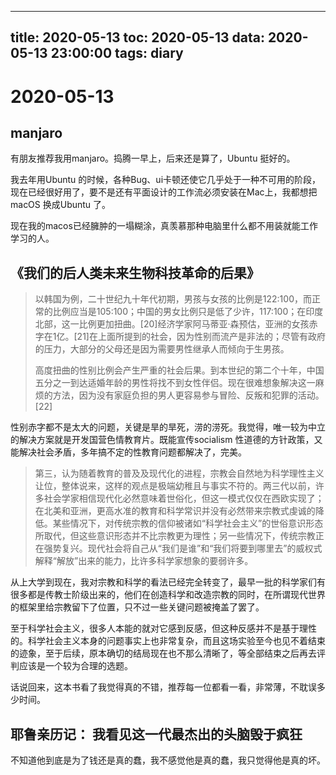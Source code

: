 
---
title: 2020-05-13
toc: 2020-05-13
data: 2020-05-13 23:00:00
tags: diary
---


# 2020-05-13

## manjaro

有朋友推荐我用manjaro。捣腾一早上，后来还是算了，Ubuntu 挺好的。

我去年用Ubuntu 的时候，各种Bug、ui卡顿还使它几乎处于一种不可用的阶段，现在已经很好用了，要不是还有平面设计的工作流必须安装在Mac上，我都想把macOS 换成Ubuntu 了。

现在我的macos已经臃肿的一塌糊涂，真羡慕那种电脑里什么都不用装就能工作学习的人。

## 《我们的后人类未来生物科技革命的后果》

> 以韩国为例，二十世纪九十年代初期，男孩与女孩的比例是122:100，而正常的比例应当是105:100；中国的男女比例只是低了少许，117:100；在印度北部，这一比例更加扭曲。[20]经济学家阿马蒂亚·森预估，亚洲的女孩赤字在1亿。[21]在上面所提到的社会，因为性别而流产是非法的；尽管有政府的压力，大部分的父母还是因为需要男性继承人而倾向于生男孩。
>
> 高度扭曲的性别比例会产生严重的社会后果。到本世纪的第二个十年，中国五分之一到达适婚年龄的男性将找不到女性伴侣。现在很难想象解决这一麻烦的方法，因为没有家庭负担的男人更容易参与冒险、反叛和犯罪的活动。[22]

性别赤字都不是太大的问题，关键是旱的旱死，涝的涝死。我觉得，唯一较为中立的解决方案就是开发国营色情教育片。既能宣传socialism 性道德的方针政策，又能解决社会矛盾，多年搞不定的性教育问题都解决了，完美。



> 第三，认为随着教育的普及及现代化的进程，宗教会自然地为科学理性主义让位，整体说来，这样的观点是极端幼稚且与事实不符的。两三代以前，许多社会学家相信现代化必然意味着世俗化，但这一模式仅仅在西欧实现了；在北美和亚洲，更高水准的教育和科学常识并没有必然带来宗教式虔诚的降低。某些情况下，对传统宗教的信仰被诸如“科学社会主义”的世俗意识形态所取代，但这些意识形态并不比宗教更为理性；另一些情况下，传统宗教正在强势复兴。现代社会将自己从“我们是谁”和“我们将要到哪里去”的威权式解释“解放”出来的能力，比许多科学家想象的要弱许多。

从上大学到现在，我对宗教和科学的看法已经完全转变了，最早一批的科学家们有很多都是传教士阶级出来的，他们在创造科学和改造宗教的同时，在所谓现代世界的框架里给宗教留下了位置，只不过一些关键问题被掩盖了罢了。

至于科学社会主义，很多人本能的就对它感到反感，但这种反感并不是基于理性的。科学社会主义本身的问题事实上也非常复杂，而且这场实验至今也见不着结束的迹象，至于后续，原本确切的结局现在也不那么清晰了，等全部结束之后再去评判应该是一个较为合理的选题。

话说回来，这本书看了我觉得真的不错，推荐每一位都看一看，非常薄，不耽误多少时间。

## 耶鲁亲历记： 我看见这一代最杰出的头脑毁于疯狂

不知道他到底是为了钱还是真的蠢，我不感觉他是真的蠢，我只觉得他是真的坏。


